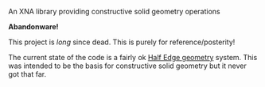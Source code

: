 An XNA library providing constructive solid geometry operations

**Abandonware!**

This project is *long* since dead. This is purely for reference/posterity!

The current state of the code is a fairly ok [Half Edge geometry](https://en.wikipedia.org/wiki/Doubly_connected_edge_list) system. This was intended to be the basis for constructive solid geometry but it never got that far.
